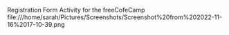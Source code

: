 Registration Form Activity for the freeCofeCamp
file:///home/sarah/Pictures/Screenshots/Screenshot%20from%202022-11-16%2017-10-39.png

